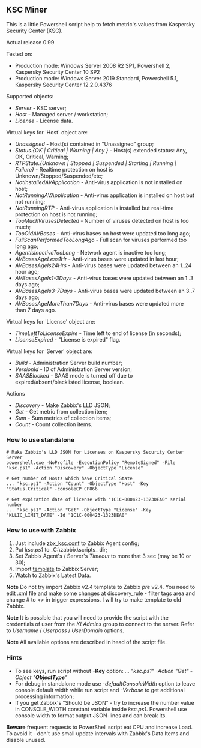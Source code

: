 ## KSC Miner 
This is a little Powershell script help to fetch metric's values from Kaspersky Security Center (KSC).

Actual release 0.99

Tested on:
- Production mode: Windows Server 2008 R2 SP1, Powershell 2, Kaspersky Security Center 10 SP2
- Production mode:	Windows Server 2019 Standard, Powershell 5.1, Kaspersky Security Center 12.2.0.4376
 
Supported objects:

- _Server_  - KSC server;
- _Host_    - Managed server / workstation;
- _License_ - License data.

Virtual keys for 'Host' object are:
- _Unassigned_ - Host(s) contained in "Unassigned" group;
- _Status.{OK | Critical | Warning | Any }_ - Host(s) extended status: Any, OK, Critical, Warning;
- _RTPState.{Unknown | Stopped | Suspended | Starting | Running | Failure}_ - Realtime protection on host is Unknown/Stopped/Suspended/etc;
- _NotInstalledAVApplication_ - Anti-virus application is not installed on host;
- _NotRunningAVApplication_ - Anti-virus application is installed on host but not running;
- _NotRunningRTP_ - Anti-virus application is installed but real-time protection on host is not running;
- _TooMuchVirusesDetected_ - Number of viruses detected  on host is too much;
- _TooOldAVBases_ - Anti-virus bases on host were updated too long ago;
- _FullScanPerformedTooLongAgo_ - Full scan for viruses performed too long ago;
- _AgentIsInactiveTooLong_ - Network agent is inactive too long;
- _AVBasesAgeLess1Hr_ - Anti-virus bases were updated in last hour;
- _AVBasesAgeIs24Hrs_ - Anti-virus bases were updated between an 1..24 hour ago;
- _AVBasesAgeIs1-3Days_ - Anti-virus bases were updated between an 1..3 days ago;
- _AVBasesAgeIs3-7Days_ - Anti-virus bases were updated between an 3..7 days ago;
- _AVBasesAgeMoreThan7Days_ - Anti-virus bases were updated more than 7 days ago.

Virtual keys for 'License' object are:
- _TimeLeftToLicenseExpire_ - Time left to end of license (in seconds);
- _LicenseExpired_ - "License is expired" flag.

Virtual keys for 'Server' object are:
- _Build_ - Administration Server build number;
- _VersionId_ - ID of Administration Server version;
- _SAASBlocked_ - SAAS mode is turned off due to expired/absent/blacklisted license, boolean.

Actions
- _Discovery_ - Make Zabbix's LLD JSON;
- _Get_       - Get metric from collection item;
- _Sum_       - Sum metrics of collection items;
- _Count_     - Count collection items.


### How to use standalone

    # Make Zabbix's LLD JSON for Licenses on Kaspersky Security Center Server
    powershell.exe -NoProfile -ExecutionPolicy "RemoteSigned" -File "ksc.ps1" -Action "Discovery" -ObjectType "License"

    # Get number of Hosts which have Critical State 
    ... "ksc.ps1" -Action "Count" -ObjectType "Host" -Key "Status.Critical" -consoleCP CP866

    # Get expiration date of license with "1C1C-000423-1323DEA0" serial number
    ... "ksc.ps1" -Action "Get" -ObjectType "License" -Key "KLLIC_LIMIT_DATE" -Id "1C1C-000423-1323DEA0"



### How to use with Zabbix
1. Just include [zbx_ksc.conf](https://github.com/zbx-sadman/ksc/tree/master/Zabbix_Templates/zbx_ksc.conf) to Zabbix Agent config;
2. Put _ksc.ps1_ to _C:\zabbix\scripts\_ dir;
3. Set Zabbix Agent's / Server's _Timeout_ to more that 3 sec (may be 10 or 30);
4. Import [template](https://github.com/zbx-sadman/HASP/tree/master/Zabbix_Templates) to Zabbix Server;
5. Watch to Zabbix's Latest Data.

**Note**
Do not try import Zabbix v2.4 template to Zabbix _pre_ v2.4. You need to edit .xml file and make some changes at discovery_rule - filter tags area and change _#_ to _<>_ in trigger expressions. I will try to make template to old Zabbix.

**Note**
It is possible that you will need to provide the script with the credentials of user from the _KLAdmins_ group to connect to the server. Refer to _Username_ / _Userpass_ / _UserDomain_ options.

**Note**
All available options are described in head of the script file.

### Hints
- To see keys, run script without **-Key** option: 
  _... "ksc.ps1" -Action "Get" -Object "**ObjectType**"_  
- For debug in standalone mode use _-defaultConsoleWidth_ option to leave console default width while run script and
   _-Verbose_ to get additional processing information;
- If you get Zabbix's "Should be JSON" - try to increase the number value in CONSOLE_WIDTH constant variable inside _ksc.ps1_. 
  Powershell use console width to format output JSON-lines and can break its. 

**Beware** frequent requests to PowerShell script eat CPU and increase Load. To avoid it - don't use small update intervals with Zabbix's Data Items and disable unused.
